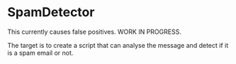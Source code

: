 # SpamDetector

This currently causes false positives. WORK IN PROGRESS.

The target is to create a script that can analyse the message and detect if it is a spam email or not. 
